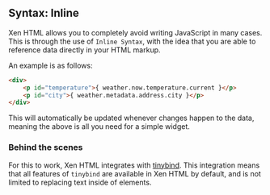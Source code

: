 ## Syntax: Inline

Xen HTML allows you to completely avoid writing JavaScript in many cases. This is through the use of `Inline Syntax`, with the idea that you are able to reference data directly in your HTML markup.

An example is as follows:

```html
<div>
    <p id="temperature">{ weather.now.temperature.current }</p>
    <p id="city">{ weather.metadata.address.city }</p>
</div>
```

This will automatically be updated whenever changes happen to the data, meaning the above is all you need for a simple widget.

### Behind the scenes

For this to work, Xen HTML integrates with [tinybind](https://blikblum.github.io/tinybind/). This integration means that all features of `tinybind` are available in Xen HTML by default, and is not limited to replacing text inside of elements.

